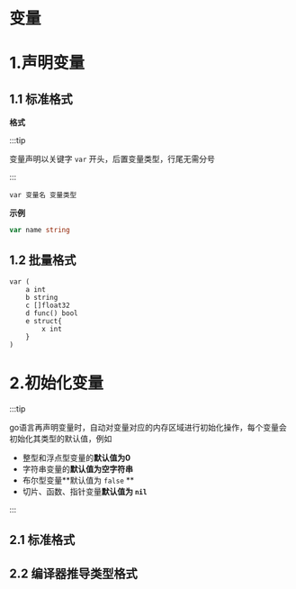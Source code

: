 # 变量

# 1.声明变量

## 1.1 标准格式

**格式**

:::tip

变量声明以关键字  `var` 开头，后置变量类型，行尾无需分号

:::

```
var 变量名 变量类型
```





**示例**

```go
var name string
```



## 1.2 批量格式



```
var (
	a int
	b string
	c []float32
	d func() bool
	e struct{
		x int
	}
)
```





# 2.初始化变量

:::tip

go语言再声明变量时，自动对变量对应的内存区域进行初始化操作，每个变量会初始化其类型的默认值，例如

- 整型和浮点型变量的**默认值为0**
- 字符串变量的**默认值为空字符串**
- 布尔型变量**默认值为 `false` **
- 切片、函数、指针变量**默认值为 `nil`**

:::



## 2.1 标准格式



## 2.2 编译器推导类型格式